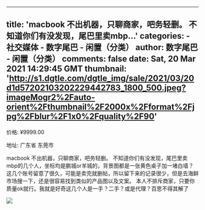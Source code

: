 
---
title: 'macbook
不出机器，只聊商家，吧务轻删。
不知道你们有没发现，尾巴里卖mbp...'
categories: 
    - 社交媒体
    - 数字尾巴 - 闲置（分类）
author: 数字尾巴 - 闲置（分类）
comments: false
date: Sat, 20 Mar 2021 14:29:45 GMT
thumbnail: 'http://s1.dgtle.com/dgtle_img/sale/2021/03/20d1d57202103202229442783_1800_500.jpeg?imageMogr2%2Fauto-orient%2Fthumbnail%2F2000x%2Fformat%2Fjpg%2Fblur%2F1x0%2Fquality%2F90'
---

<div>   
<p>价格: ¥9999.00</p><p>地址: 广东省 东莞市</p><p>macbook
不出机器，只聊商家，吧务轻删。
不知道你们有没发现，尾巴里卖mbp的几个人，坐标均是鹏城or羊城的，背景图都是一张黄色桌子加一堵白墙？
这几个账号留意了很久，可能是卖完就删帖，所以留下来的记录很少，但是去海鲜市场搜一下，还是很容易找到类似的产品图以及文案。
本人不排斥商家，只要你质量ok就行。我就是好奇这几个人是一手？二手？或是代理？百思不得其解了</p><img src="http://s1.dgtle.com/dgtle_img/sale/2021/03/20d1d57202103202229442783_1800_500.jpeg?imageMogr2%2Fauto-orient%2Fthumbnail%2F2000x%2Fformat%2Fjpg%2Fblur%2F1x0%2Fquality%2F90" style="max-width: 100%;" referrerpolicy="no-referrer">  
</div>
            